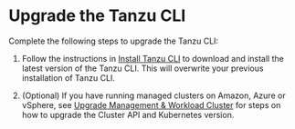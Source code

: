 # Upgrade the Tanzu CLI

Complete the following steps to upgrade the Tanzu CLI:

1. Follow the instructions in [Install Tanzu CLI](cli-installation) to download and install the latest version of the Tanzu CLI. This will overwrite your previous installation of Tanzu CLI.

1. (Optional) If you have running managed clusters on Amazon, Azure or vSphere, see [Upgrade Management & Workload Cluster](upgrade-managed) for steps on how to upgrade the Cluster API and Kubernetes version.

